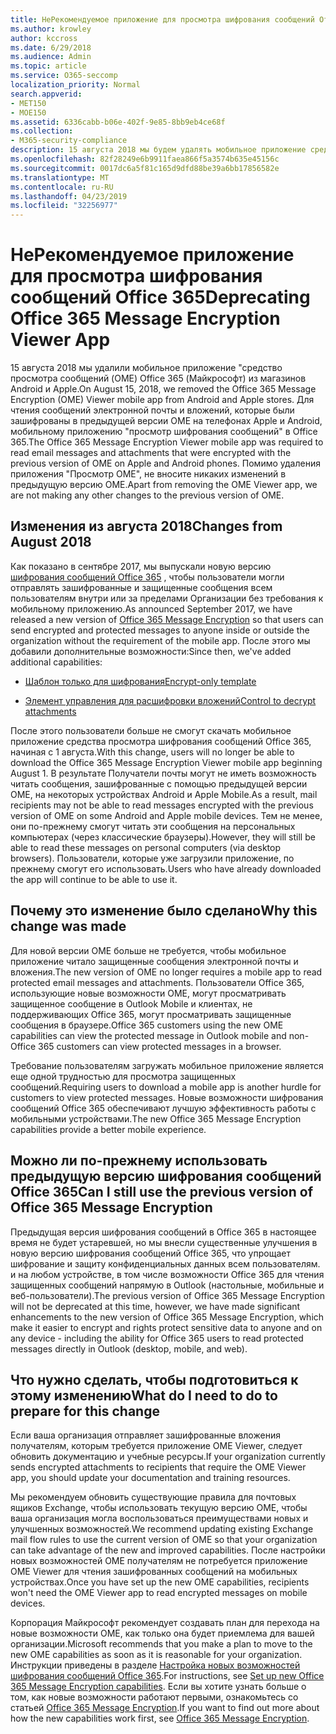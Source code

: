 ```yaml
---
title: НеРекомендуемое приложение для просмотра шифрования сообщений Office 365
ms.author: krowley
author: kccross
ms.date: 6/29/2018
ms.audience: Admin
ms.topic: article
ms.service: O365-seccomp
localization_priority: Normal
search.appverid:
- MET150
- MOE150
ms.assetid: 6336cabb-b06e-402f-9e85-8bb9eb4ce68f
ms.collection:
- M365-security-compliance
description: 15 августа 2018 мы будем удалять мобильное приложение средства просмотра Microsoft OME Message encryption () из магазинов Android и Apple. Для чтения сообщений электронной почты и вложений, которые были зашифрованы в предыдущей версии OME на телефонах Apple и Android, мобильному приложению "просмотр шифрования сообщений" в Office 365. Помимо удаления приложения "Просмотр OME", не вносите никаких изменений в предыдущую версию OME.
ms.openlocfilehash: 82f28249e6b9911faea866f5a3574b635e45156c
ms.sourcegitcommit: 0017dc6a5f81c165d9dfd88be39a6bb17856582e
ms.translationtype: MT
ms.contentlocale: ru-RU
ms.lasthandoff: 04/23/2019
ms.locfileid: "32256977"
---
```

# <a name="deprecating-office-365-message-encryption-viewer-app"></a><span data-ttu-id="2de6d-105">НеРекомендуемое приложение для просмотра шифрования сообщений Office 365</span><span class="sxs-lookup"><span data-stu-id="2de6d-105">Deprecating Office 365 Message Encryption Viewer App</span></span>

<span data-ttu-id="2de6d-106">15 августа 2018 мы удалили мобильное приложение "средство просмотра сообщений (OME) Office 365 (Майкрософт) из магазинов Android и Apple.</span><span class="sxs-lookup"><span data-stu-id="2de6d-106">On August 15, 2018, we removed the Office 365 Message Encryption (OME) Viewer mobile app from Android and Apple stores.</span></span> <span data-ttu-id="2de6d-107">Для чтения сообщений электронной почты и вложений, которые были зашифрованы в предыдущей версии OME на телефонах Apple и Android, мобильному приложению "просмотр шифрования сообщений" в Office 365.</span><span class="sxs-lookup"><span data-stu-id="2de6d-107">The Office 365 Message Encryption Viewer mobile app was required to read email messages and attachments that were encrypted with the previous version of OME on Apple and Android phones.</span></span> <span data-ttu-id="2de6d-108">Помимо удаления приложения "Просмотр OME", не вносите никаких изменений в предыдущую версию OME.</span><span class="sxs-lookup"><span data-stu-id="2de6d-108">Apart from removing the OME Viewer app, we are not making any other changes to the previous version of OME.</span></span>
  
## <a name="changes-from-august-2018"></a><span data-ttu-id="2de6d-109">Изменения из августа 2018</span><span class="sxs-lookup"><span data-stu-id="2de6d-109">Changes from August 2018</span></span>

<span data-ttu-id="2de6d-110">Как показано в сентябре 2017, мы выпускали новую версию [шифрования сообщений Office 365](https://aka.ms/ome2017) , чтобы пользователи могли отправлять зашифрованные и защищенные сообщения всем пользователям внутри или за пределами Организации без требования к мобильному приложению.</span><span class="sxs-lookup"><span data-stu-id="2de6d-110">As announced September 2017, we have released a new version of [Office 365 Message Encryption](https://aka.ms/ome2017) so that users can send encrypted and protected messages to anyone inside or outside the organization without the requirement of the mobile app.</span></span> <span data-ttu-id="2de6d-111">После этого мы добавили дополнительные возможности:</span><span class="sxs-lookup"><span data-stu-id="2de6d-111">Since then, we've added additional capabilities:</span></span>
  
- [<span data-ttu-id="2de6d-112">Шаблон только для шифрования</span><span class="sxs-lookup"><span data-stu-id="2de6d-112">Encrypt-only template</span></span>](https://aka.ms/encryptonly)

- [<span data-ttu-id="2de6d-113">Элемент управления для расшифровки вложений</span><span class="sxs-lookup"><span data-stu-id="2de6d-113">Control to decrypt attachments</span></span>](https://techcommunity.microsoft.com/t5/Security-Privacy-and-Compliance/Admin-control-for-attachments-now-available-in-Office-365/ba-p/204007)
    
<span data-ttu-id="2de6d-114">После этого пользователи больше не смогут скачать мобильное приложение средства просмотра шифрования сообщений Office 365, начиная с 1 августа.</span><span class="sxs-lookup"><span data-stu-id="2de6d-114">With this change, users will no longer be able to download the Office 365 Message Encryption Viewer mobile app beginning August 1.</span></span> <span data-ttu-id="2de6d-115">В результате Получатели почты могут не иметь возможность читать сообщения, зашифрованные с помощью предыдущей версии OME, на некоторых устройствах Android и Apple Mobile.</span><span class="sxs-lookup"><span data-stu-id="2de6d-115">As a result, mail recipients may not be able to read messages encrypted with the previous version of OME on some Android and Apple mobile devices.</span></span> <span data-ttu-id="2de6d-116">Тем не менее, они по-прежнему смогут читать эти сообщения на персональных компьютерах (через классические браузеры).</span><span class="sxs-lookup"><span data-stu-id="2de6d-116">However, they will still be able to read these messages on personal computers (via desktop browsers).</span></span> <span data-ttu-id="2de6d-117">Пользователи, которые уже загрузили приложение, по прежнему смогут его использовать.</span><span class="sxs-lookup"><span data-stu-id="2de6d-117">Users who have already downloaded the app will continue to be able to use it.</span></span>
  
## <a name="why-this-change-was-made"></a><span data-ttu-id="2de6d-118">Почему это изменение было сделано</span><span class="sxs-lookup"><span data-stu-id="2de6d-118">Why this change was made</span></span>

<span data-ttu-id="2de6d-119">Для новой версии OME больше не требуется, чтобы мобильное приложение читало защищенные сообщения электронной почты и вложения.</span><span class="sxs-lookup"><span data-stu-id="2de6d-119">The new version of OME no longer requires a mobile app to read protected email messages and attachments.</span></span> <span data-ttu-id="2de6d-120">Пользователи Office 365, использующие новые возможности OME, могут просматривать защищенное сообщение в Outlook Mobile и клиентах, не поддерживающих Office 365, могут просматривать защищенные сообщения в браузере.</span><span class="sxs-lookup"><span data-stu-id="2de6d-120">Office 365 customers using the new OME capabilities can view the protected message in Outlook mobile and non-Office 365 customers can view protected messages in a browser.</span></span>
  
<span data-ttu-id="2de6d-121">Требование пользователям загружать мобильное приложение является еще одной трудностью для просмотра защищенных сообщений.</span><span class="sxs-lookup"><span data-stu-id="2de6d-121">Requiring users to download a mobile app is another hurdle for customers to view protected messages.</span></span> <span data-ttu-id="2de6d-122">Новые возможности шифрования сообщений Office 365 обеспечивают лучшую эффективность работы с мобильными устройствами.</span><span class="sxs-lookup"><span data-stu-id="2de6d-122">The new Office 365 Message Encryption capabilities provide a better mobile experience.</span></span>
  
## <a name="can-i-still-use-the-previous-version-of-office-365-message-encryption"></a><span data-ttu-id="2de6d-123">Можно ли по-прежнему использовать предыдущую версию шифрования сообщений Office 365</span><span class="sxs-lookup"><span data-stu-id="2de6d-123">Can I still use the previous version of Office 365 Message Encryption</span></span>

<span data-ttu-id="2de6d-124">Предыдущая версия шифрования сообщений в Office 365 в настоящее время не будет устаревшей, но мы внесли существенные улучшения в новую версию шифрования сообщений Office 365, что упрощает шифрование и защиту конфиденциальных данных всем пользователям. и на любом устройстве, в том числе возможности Office 365 для чтения защищенных сообщений напрямую в Outlook (настольные, мобильные и веб-пользователи).</span><span class="sxs-lookup"><span data-stu-id="2de6d-124">The previous version of Office 365 Message Encryption will not be deprecated at this time, however, we have made significant enhancements to the new version of Office 365 Message Encryption, which make it easier to encrypt and rights protect sensitive data to anyone and on any device - including the ability for Office 365 users to read protected messages directly in Outlook (desktop, mobile, and web).</span></span> 
  
## <a name="what-do-i-need-to-do-to-prepare-for-this-change"></a><span data-ttu-id="2de6d-125">Что нужно сделать, чтобы подготовиться к этому изменению</span><span class="sxs-lookup"><span data-stu-id="2de6d-125">What do I need to do to prepare for this change</span></span>

<span data-ttu-id="2de6d-126">Если ваша организация отправляет зашифрованные вложения получателям, которым требуется приложение OME Viewer, следует обновить документацию и учебные ресурсы.</span><span class="sxs-lookup"><span data-stu-id="2de6d-126">If your organization currently sends encrypted attachments to recipients that require the OME Viewer app, you should update your documentation and training resources.</span></span>
  
<span data-ttu-id="2de6d-127">Мы рекомендуем обновить существующие правила для почтовых ящиков Exchange, чтобы использовать текущую версию OME, чтобы ваша организация могла воспользоваться преимуществами новых и улучшенных возможностей.</span><span class="sxs-lookup"><span data-stu-id="2de6d-127">We recommend updating existing Exchange mail flow rules to use the current version of OME so that your organization can take advantage of the new and improved capabilities.</span></span> <span data-ttu-id="2de6d-128">После настройки новых возможностей OME получателям не потребуется приложение OME Viewer для чтения зашифрованных сообщений на мобильных устройствах.</span><span class="sxs-lookup"><span data-stu-id="2de6d-128">Once you have set up the new OME capabilities, recipients won't need the OME Viewer app to read encrypted messages on mobile devices.</span></span>
  
<span data-ttu-id="2de6d-129">Корпорация Майкрософт рекомендует создавать план для перехода на новые возможности OME, как только она будет приемлема для вашей организации.</span><span class="sxs-lookup"><span data-stu-id="2de6d-129">Microsoft recommends that you make a plan to move to the new OME capabilities as soon as it is reasonable for your organization.</span></span> <span data-ttu-id="2de6d-130">Инструкции приведены в разделе [Настройка новых возможностей шифрования сообщений Office 365](set-up-new-message-encryption-capabilities.md).</span><span class="sxs-lookup"><span data-stu-id="2de6d-130">For instructions, see [Set up new Office 365 Message Encryption capabilities](set-up-new-message-encryption-capabilities.md).</span></span> <span data-ttu-id="2de6d-131">Если вы хотите узнать больше о том, как новые возможности работают первыми, ознакомьтесь со статьей [Office 365 Message Encryption](ome.md).</span><span class="sxs-lookup"><span data-stu-id="2de6d-131">If you want to find out more about how the new capabilities work first, see [Office 365 Message Encryption](ome.md).</span></span>
  


